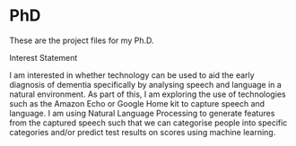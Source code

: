# PhD
These are the project files for my Ph.D.

Interest Statement

I am interested in whether technology can be used to aid the early diagnosis of dementia specifically by analysing speech and language in a natural environment. As part of this, I am exploring the use of technologies such as the Amazon Echo or Google Home kit to capture speech and language. I am using Natural Language Processing to generate features from the captured speech such that we can categorise people into specific categories and/or predict test results on scores using machine learning.

